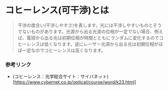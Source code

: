 <!--
.. title: コヒーレンス(可干渉)とは
.. slug: coherent
.. date: 2021-05-02 20:37:01 UTC+09:00
.. tags: physics
.. category: physics
.. link: 
.. description: 
.. has_math: true
.. type: text
-->

# コヒーレンス(可干渉)とは
> 干渉の度合い(干渉しやすさ)を表します。光には干渉しやすいものとそうでないものがあります。光源から出る光波の位相が一定でない場合、例えば、電球から出る光は初期位相が時間とともにランダムに変化するのでコヒーレンスは低くなります。逆にレーザー光源から出る光は初期位相がほぼ一定なのでコヒーレンスは高くなります。

### 参考リンク
- (コヒーレンス：光学総合サイト：サイバネット)[https://www.cybernet.co.jp/optical/course/word/k23.html]